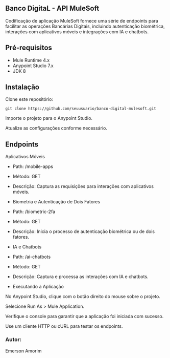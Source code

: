 ## Banco DigitaL - API MuleSoft
Codificação de aplicação MuleSoft fornece uma série de endpoints para facilitar as operações Bancárias Digitais, incluindo autenticação biométrica, interações com aplicativos móveis e integrações com IA e chatbots.


## Pré-requisitos
- Mule Runtime 4.x
- Anypoint Studio 7.x
- JDK 8

## Instalação
Clone este repositório:

```
git clone https://github.com/seuusuario/banco-digital-mulesoft.git
```
Importe o projeto para o Anypoint Studio.

Atualize as configurações conforme necessário.


## Endpoints
Aplicativos Móveis

- Path: /mobile-apps
- Método: GET
- Descrição: Captura as requisições para interações com aplicativos móveis.
- Biometria e Autenticação de Dois Fatores

- Path: /biometric-2fa
- Método: GET
- Descrição: Inicia o processo de autenticação biométrica ou de dois fatores.
- IA e Chatbots

- Path: /ai-chatbots
- Método: GET
- Descrição: Captura e processa as interações com IA e chatbots.
- Executando a Aplicação

No Anypoint Studio, clique com o botão direito do mouse sobre o projeto.

Selecione Run As > Mule Application.

Verifique o console para garantir que a aplicação foi iniciada com sucesso.

Use um cliente HTTP ou cURL para testar os endpoints.


### Autor:
Emerson Amorim


